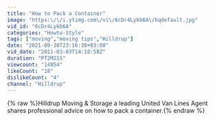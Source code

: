 ```yaml
---
title: "How to Pack a Container"
image: "https:\/\/i.ytimg.com\/vi\/6cDr4Lykb6A\/hqdefault.jpg"
vid_id: "6cDr4Lykb6A"
categories: "Howto-Style"
tags: ["moving","moving tips","Hilldrup"]
date: "2021-09-30T23:16:30+03:00"
vid_date: "2011-03-03T14:18:58Z"
duration: "PT2M21S"
viewcount: "14854"
likeCount: "18"
dislikeCount: "4"
channel: "Hilldrup"
---
```

{% raw %}Hilldrup Moving &amp; Storage a leading United Van Lines Agent shares professional advice on how to pack a container.{% endraw %}
